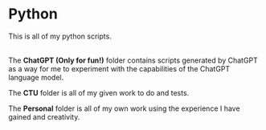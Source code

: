 # Python
This is all of my python scripts.  
<br>

The **ChatGPT (Only for fun!)** folder contains scripts generated by ChatGPT as a way for me to experiment with the capabilities of the ChatGPT language model.  

The **CTU** folder is all of my given work to do and tests.  

The **Personal** folder is all of my own work using the experience I have gained and creativity.